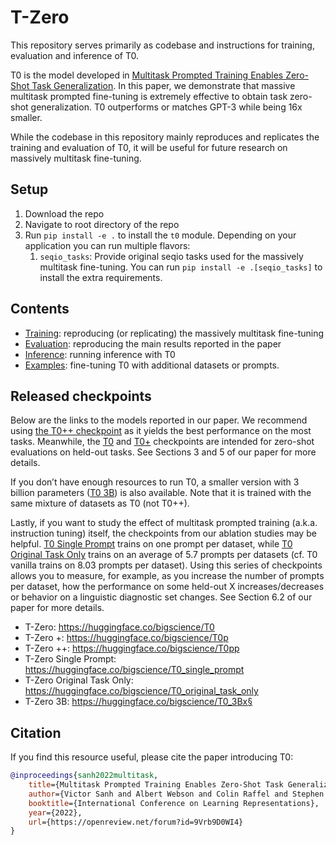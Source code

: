 # T-Zero

This repository serves primarily as codebase and instructions for training, evaluation and inference of T0.

T0 is the model developed in [Multitask Prompted Training Enables Zero-Shot Task Generalization](https://arxiv.org/abs/2110.08207). In this paper, we demonstrate that massive multitask prompted fine-tuning is extremely effective to obtain task zero-shot generalization. T0 outperforms or matches GPT-3 while being 16x smaller.

While the codebase in this repository mainly reproduces and replicates the training and evaluation of T0, it will be useful for future research on massively multitask fine-tuning.

## Setup

1. Download the repo
2. Navigate to root directory of the repo
3. Run `pip install -e .` to install the `t0` module. Depending on your application you can run multiple flavors:
   1. `seqio_tasks`: Provide original seqio tasks used for the massively multitask fine-tuning. You can run `pip install -e .[seqio_tasks]` to install the extra requirements.

## Contents

- [Training](training/README.md): reproducing (or replicating) the massively multitask fine-tuning
- [Evaluation](evaluation/README.md): reproducing the main results reported in the paper
- [Inference](inference/README.md): running inference with T0
- [Examples](examples/README.md): fine-tuning T0 with additional datasets or prompts.

## Released checkpoints

Below are the links to the models reported in our paper. We recommend using [the T0++ checkpoint](https://huggingface.co/bigscience/T0pp) as it yields the best performance on the most tasks. Meanwhile, the [T0](https://huggingface.co/bigscience/T0) and [T0+](https://huggingface.co/bigscience/T0p) checkpoints are intended for zero-shot evaluations on held-out tasks. See Sections 3 and 5 of our paper for more details.

If you don’t have enough resources to run T0, a smaller version with 3 billion parameters ([T0 3B](https://huggingface.co/bigscience/T0_3B)) is also available. Note that it is trained with the same mixture of datasets as T0 (not T0++).

Lastly, if you want to study the effect of multitask prompted training (a.k.a. instruction tuning) itself, the checkpoints from our ablation studies may be helpful. [T0 Single Prompt](https://huggingface.co/bigscience/T0_single_prompt) trains on one prompt per dataset, while [T0 Original Task Only](https://huggingface.co/bigscience/T0_original_task_only) trains on an average of 5.7 prompts per datasets (cf. T0 vanilla trains on 8.03 prompts per dataset). Using this series of checkpoints allows you to measure, for example, as you increase the number of prompts per dataset, how the performance on some held-out X increases/decreases or behavior on a linguistic diagnostic set changes. See Section 6.2 of our paper for more details.

- T-Zero: https://huggingface.co/bigscience/T0
- T-Zero +: https://huggingface.co/bigscience/T0p
- T-Zero ++: https://huggingface.co/bigscience/T0pp
- T-Zero Single Prompt: https://huggingface.co/bigscience/T0_single_prompt
- T-Zero Original Task Only: https://huggingface.co/bigscience/T0_original_task_only
- T-Zero 3B: https://huggingface.co/bigscience/T0_3Bx§

## Citation

If you find this resource useful, please cite the paper introducing T0:

```bibtex
@inproceedings{sanh2022multitask,
    title={Multitask Prompted Training Enables Zero-Shot Task Generalization},
    author={Victor Sanh and Albert Webson and Colin Raffel and Stephen Bach and Lintang Sutawika and Zaid Alyafeai and Antoine Chaffin and Arnaud Stiegler and Arun Raja and Manan Dey and M Saiful Bari and Canwen Xu and Urmish Thakker and Shanya Sharma Sharma and Eliza Szczechla and Taewoon Kim and Gunjan Chhablani and Nihal Nayak and Debajyoti Datta and Jonathan Chang and Mike Tian-Jian Jiang and Han Wang and Matteo Manica and Sheng Shen and Zheng Xin Yong and Harshit Pandey and Rachel Bawden and Thomas Wang and Trishala Neeraj and Jos Rozen and Abheesht Sharma and Andrea Santilli and Thibault Fevry and Jason Alan Fries and Ryan Teehan and Teven Le Scao and Stella Biderman and Leo Gao and Thomas Wolf and Alexander M Rush},
    booktitle={International Conference on Learning Representations},
    year={2022},
    url={https://openreview.net/forum?id=9Vrb9D0WI4}
}
```
